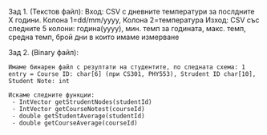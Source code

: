 Зад 1. (Текстов файл): 
	Вход: CSV с дневните температури за послдните X години. Колона 1=dd/mm/yyyy, Колона 2=температура
	Изход: CSV със следните 5 колони: година(yyyy), мин. темп за годината, макс. темп, средна темп, брой дни в които имаме измерване

Зад 2. (Binary файл):

	Имаме бинарен файл с резултати на студентите, по следната схема: 1 entry = Course ID: char[6] (при CS301, PHY553), Strudent ID char[10], Student Note: int

	Искаме следните функции:
	 - IntVector getStrudentNodes(studentId)
	 - IntVector getCourseNotest(courseId)
	 - double getStudentAverage(studentId)
	 - double getCourseAverage(courseId)
